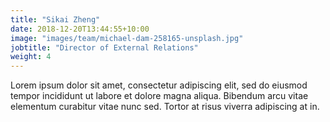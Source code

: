 ```yaml
---
title: "Sikai Zheng"
date: 2018-12-20T13:44:55+10:00
image: "images/team/michael-dam-258165-unsplash.jpg"
jobtitle: "Director of External Relations"
weight: 4
---
```


Lorem ipsum dolor sit amet, consectetur adipiscing elit, sed do eiusmod tempor incididunt ut labore et dolore magna aliqua. Bibendum arcu vitae elementum curabitur vitae nunc sed. Tortor at risus viverra adipiscing at in.
